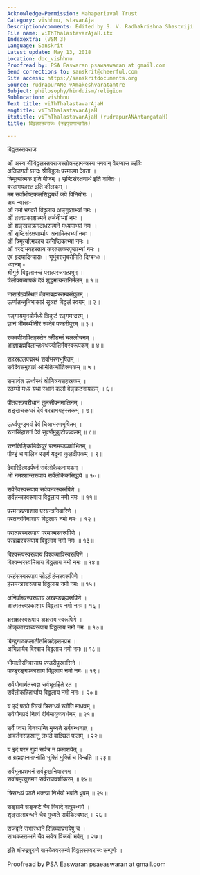 ```yaml
---
Acknowledge-Permission: Mahaperiaval Trust
Category: vishhnu, stavarAja
Description/comments: Edited by S. V. Radhakrishna Shastriji
File name: viThThalastavarAjaH.itx
Indexextra: (VSM 3)
Language: Sanskrit
Latest update: May 13, 2018
Location: doc_vishhnu
Proofread by: PSA Easwaran psawaswaran at gmail.com
Send corrections to: sanskrit@cheerful.com
Site access: https://sanskritdocuments.org
Source: rudrapurANe vAmakeshvaratantre
Subject: philosophy/hinduism/religion
Sublocation: vishhnu
Text title: viThThalastavarAjaH
engtitle: viThThalastavarAjaH
itxtitle: viThThalastavarAjaH (rudrapurANAntargataH)
title: विठ्ठलस्तवराजः (रुद्रपुराणान्तर्गतः)

---
```

  
 विठ्ठलस्तवराजः   
  
ओं अस्य श्रीविठ्ठलस्तवराजस्तोत्रमहामन्त्रस्य भगवान् वेदव्यास ऋषिः  
अतिजगती छन्दः श्रीविठ्ठलः परमात्मा देवता ।  
त्रिमूर्त्यात्मक इति बीजम् । सृष्टिसंरक्षणार्थ इति शक्तिः ।  
वरदाभयहस्त इति कीलकम् ।  
मम सर्वाभीष्टफलसिद्धयर्थे जपे विनियोगः ।  
अथ न्यासः-  
ओं नमो भगवते विठ्ठलाय अङ्गुष्ठाभ्यां नमः ।  
ओं तत्त्वप्रकाशात्मने तर्जनीभ्यां नमः ।  
ओं शङ्खचक्रगदाधरात्मने मध्यमाभ्यां नमः ।  
ओं सृष्टिसंरक्षणार्थाय अनामिकाभ्यां नमः ।  
ओं त्रिमूर्त्यात्मकाय कनिष्ठिकाभ्यां नमः ।  
ओं वरदाभयहस्ताय करतलकरपृष्ठाभ्यां नमः ।  
एवं हृदयादिन्यासः । भूर्भुवस्सुवरोमिति दिग्बन्धः ।  
ध्यानम् -  
श्रीगुरुं विठ्ठलानन्दं परात्परजगत्प्रभुम् ।  
त्रैलोक्यव्यापकं देवं शुद्धमत्यन्तनिर्मलम् ॥ १॥  
  
नासाग्रेऽवस्थितं देवमाब्रह्मस्तम्बसंयुतम् ।  
ऊर्णातन्तुनिभाकारं सूत्रज्ञं विठ्ठलं स्वयम् ॥ २॥  
  
गङ्गायमुनयोर्मध्ये त्रिकूटं रङ्गमन्दरम् ।  
ज्ञानं भीमरथीतीरं स्वदेवं पण्डरीपुरम् ॥ ३॥  
  
रुक्मणीशक्तिहस्तेन क्रीडन्तं चललोचनम् ।  
आज्ञाब्रह्मबिलान्तःस्थज्योतिर्मयस्वरूपकम् ॥ ४॥  
  
सहस्रदलपद्मस्थं सर्वाभरणभूषितम् ।  
सर्वदेवसमुत्पन्नं ओमितिज्योतिरूपकम् ॥ ५॥  
  
समपर्वत ऊर्ध्वस्थं श्रोणित्रयसहस्रकम् ।  
स्तम्भो मध्यं यथा स्थानं कलौ वेङ्कटनायकम् ॥ ६॥  
  
पीतवस्त्रपरीधानं तुलसीवनमालिनम् ।  
शङ्खचक्रधरं देवं वरदाभयहस्तकम् ॥ ७॥  
  
ऊर्ध्वपुण्ड्रमयं देवं चित्राभरणभूषितम् ।  
रत्नसिंहासनं देवं सुवर्णमुकुटोज्ज्वलम् ॥ ८॥  
  
रत्नकिङ्किणिकेयूरं रत्नमण्डपशोभितम् ।  
पौण्ड्रं च पालिनं रङ्गं यदूनां कुलदीपकम् ॥ ९॥  
  
देवारिदैत्यदर्पघ्नं सर्वलोकैकनायकम् ।  
ओं नमश्शान्तरूपाय सर्वलोकैकसिद्धये ॥ १०॥  
  
सर्वदेवस्वरूपाय सर्वयन्त्रस्वरूपिणे ।  
सर्वतन्त्रस्वरूपाय विठ्ठलाय नमो नमः ॥ ११॥  
  
परमन्त्रप्रणाशाय परयन्त्रनिवारिणे ।  
परतन्त्रविनाशाय विठ्ठलाय नमो नमः ॥ १२॥  
  
परात्परस्वरूपाय परमात्मस्वरूपिणे ।  
परब्रह्मस्वरूपाय विठ्ठलाय नमो नमः ॥ १३॥  
  
विश्वरूपस्वरूपाय विश्वव्यापिस्वरूपिणे ।  
विश्वम्भरस्वमित्राय विठ्ठलाय नमो नमः ॥ १४॥  
  
परहंसस्वरूपाय सोऽहं हंसस्वरूपिणे ।  
हंसमन्त्रस्वरूपाय विठ्ठलाय नमो नमः ॥ १५॥  
  
अनिर्वाच्यस्वरूपाय अखण्डब्रह्मरूपिणे ।  
आत्मतत्त्वप्रकाशाय विठ्ठलाय नमो नमः ॥ १६॥  
  
क्षराक्षरस्वरूपाय अक्षराय स्वरूपिणे ।  
ओङ्कारवाच्यरूपाय विठ्ठलाय नमो नमः ॥ १७॥  
  
बिन्दुनादकलातीतभिन्नदेहसमप्रभ ।  
अभिन्नायैव विश्वाय विठ्ठलाय नमो नमः ॥ १८॥  
  
भीमातीरनिवासाय पण्डरीपुरवासिने ।  
पाण्डुरङ्गप्रकाशाय विठ्ठलाय नमो नमः ॥ १९॥  
  
सर्वयोगार्थतत्त्वज्ञ सर्वभूतहिते रत ।  
सर्वलोकहितार्थाय विठ्ठलाय नमो नमः ॥ २०॥  
  
य इदं पठते नित्यं त्रिसन्ध्यं स्तौति माधवम् ।  
सर्वयोगप्रदं नित्यं दीर्घमायुष्यवर्धनम् ॥ २१॥  
  
सर्वे ज्वरा विनश्यन्ति मुच्यते सर्वबन्धनात् ।  
आवर्तनसहस्रात्तु लभते वाञ्छितं फलम् ॥ २२॥  
  
य इदं परमं गुह्यं सर्वत्र न प्रकाशयेत् ।  
स ब्रह्मज्ञानमाप्नोति भुक्तिं मुक्तिं च विन्दति ॥ २३॥  
  
सर्वभूतप्रशमनं सर्वदुःखनिवारणम् ।  
सर्वापमृत्युशमनं सर्वराजवशीकरम् ॥ २४॥  
  
त्रिसन्ध्यं पठते भक्त्या निर्भयो भवति ध्रुवम् ॥ २५॥  
  
सङ्ग्रामे सङ्कटे चैव विवादे शत्रुमध्यगे ।  
शृङ्खलाबन्धने चैव मुच्यते सर्वकिल्वषात् ॥ २६॥  
  
राजद्वारे सभास्थाने सिंहव्याघ्रभयेषु च ।  
साधकस्तम्भने चैव सर्वत्र विजयी भवेत् ॥ २७॥  
  
इति श्रीरुद्रपुराणे वामकेश्वरतन्त्रे विठ्ठलस्तवराजः सम्पूर्णः ।  
  
  
Proofread by PSA Easwaran psaeaswaran at gmail.com  
  
